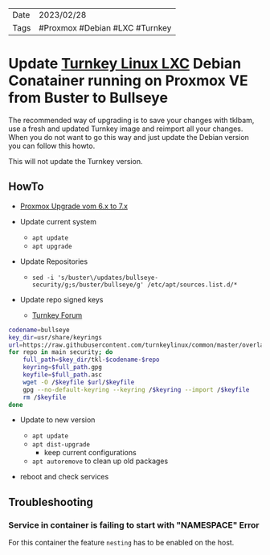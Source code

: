 |   |   |
|---|---|
|Date| 2023/02/28|
|Tags| #Proxmox #Debian #LXC #Turnkey|

# Update [Turnkey Linux LXC](https://www.turnkeylinux.org/) Debian Conatainer running on Proxmox VE from Buster to Bullseye

The recommended way of upgrading is to save your changes with tklbam, use a fresh and updated Turnkey image and reimport all your changes.
When you do not want to go this way and just update the Debian version you can follow this howto.

This will not update the Turnkey version.

## HowTo
- [Proxmox Upgrade vom 6.x to 7.x](https://pve.proxmox.com/wiki/Upgrade_from_6.x_to_7.0)
- Update current system
    - `apt update`
    - `apt upgrade`

- Update Repositories
    - `sed -i 's/buster\/updates/bullseye-security/g;s/buster/bullseye/g' /etc/apt/sources.list.d/*`

- Update repo signed keys
    - [Turnkey Forum](https://www.turnkeylinux.org/comment/51687#comment-51687)

```bash
codename=bullseye
key_dir=usr/share/keyrings
url=https://raw.githubusercontent.com/turnkeylinux/common/master/overlays/bootstrap_apt
for repo in main security; do
    full_path=$key_dir/tkl-$codename-$repo
    keyring=$full_path.gpg
    keyfile=$full_path.asc
    wget -O /$keyfile $url/$keyfile
    gpg --no-default-keyring --keyring /$keyring --import /$keyfile
    rm /$keyfile
done
```

- Update to new version
    - `apt update`
    - `apt dist-upgrade`
        - keep current configurations
    - `apt autoremove` to clean up old packages

- reboot and check services

## Troubleshooting
### Service in container is failing to start with "NAMESPACE" Error
For this container the feature `nesting` has to be enabled on the host.
